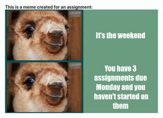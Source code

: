 **This is a meme created for an assignment:**
![alpaca.png](https://github.com/Gg-Liu/stats220/blob/gh-pages/alpaca_meme.png)


